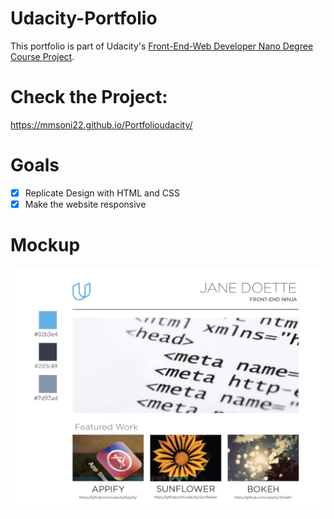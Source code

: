 # Udacity-Portfolio
This portfolio is part of Udacity's [Front-End-Web Developer Nano Degree Course Project](https://www.udacity.com/course/front-end-web-developer-nanodegree--nd001).
# Check the Project:
 https://mmsoni22.github.io/Portfolioudacity/
# Goals
- [x] Replicate Design with HTML and CSS
- [x] Make the website responsive
# Mockup
![](img/design.png)



